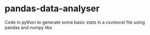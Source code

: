 # pandas-data-analyser
Code in python to generate some basic stats in a csv/excel file using pandas and numpy libs
